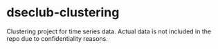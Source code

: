 # dseclub-clustering
Clustering project for time series data. Actual data is not included in the repo due to confidentiality reasons.

